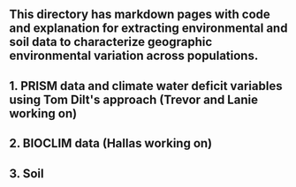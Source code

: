 

## This directory has markdown pages with code and explanation for extracting environmental and soil data to characterize geographic environmental variation across populations.

## 1. PRISM data and climate water deficit variables using Tom Dilt's approach (Trevor and Lanie working on)

## 2. BIOCLIM data (Hallas working on)

## 3. Soil
